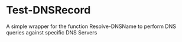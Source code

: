# Test-DNSRecord
 A simple wrapper for the function Resolve-DNSName to perform DNS queries against specific DNS Servers
